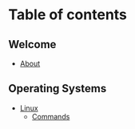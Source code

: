 # Table of contents

## Welcome

* [About](README.md)

## Operating Systems

* [Linux](operating-systems/linux/README.md)
  * [Commands](operating-systems/linux/commands.md)
